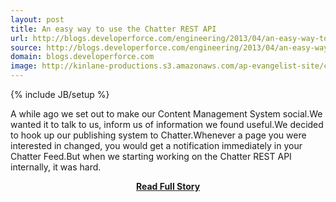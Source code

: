 ```yaml
---
layout: post
title: An easy way to use the Chatter REST API
url: http://blogs.developerforce.com/engineering/2013/04/an-easy-way-to-use-the-chatter-rest-api.html
source: http://blogs.developerforce.com/engineering/2013/04/an-easy-way-to-use-the-chatter-rest-api.html
domain: blogs.developerforce.com
image: http://kinlane-productions.s3.amazonaws.com/ap-evangelist-site/curated/screenshots/7484_blogs_developerforce_com.png
---
```

{% include JB/setup %}<p>A while ago we set out to make our Content Management System social.We wanted it to talk to us, inform us of information we found useful.We decided to hook up our publishing system to Chatter.Whenever a page you were interested in changed, you would get a notification immediately in your Chatter Feed.But when we starting working on the Chatter REST API internally, it was hard.</p>
<center><p><a href="http://blogs.developerforce.com/engineering/2013/04/an-easy-way-to-use-the-chatter-rest-api.html" style='padding:25px; font-sze:18px; font-weight: bold;'>Read Full Story</a></p></center>
